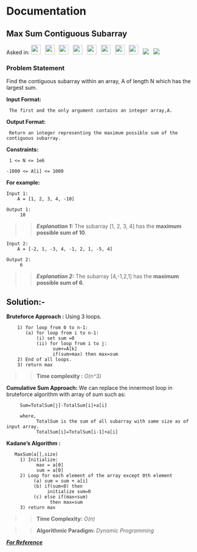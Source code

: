 # Documentation

## **Max Sum Contiguous Subarray**

Asked in:  <a><img src= "https://img.shields.io/badge/-Goldman Sachs-orange" height="25">&nbsp;&nbsp;
<img src= "https://img.shields.io/badge/-Facebook-blue" height="25">&nbsp;&nbsp;
<img src= "https://img.shields.io/badge/-PayTm-skyblue" height="25">&nbsp;&nbsp;
<img src= "https://img.shields.io/badge/-Paypal-navy" height="25">&nbsp;&nbsp;
<img src= "https://img.shields.io/badge/-Yahoo-purple" height="25">&nbsp;&nbsp;
<img src= "https://img.shields.io/badge/-Microsoft-yellow" height="25">&nbsp;&nbsp;
<img src= "https://img.shields.io/badge/-LinkedIn-red" height="25">&nbsp;&nbsp;
<img src= "https://img.shields.io/badge/-Amazon-black" height="25">&nbsp;&nbsp;
<img src= "https://img.shields.io/badge/-InterviewBit-skyblue" >&nbsp;&nbsp;
<img src= "https://img.shields.io/badge/-CPP-red">&nbsp;&nbsp;


### Problem Statement 
Find the contiguous subarray within an array, A of length N which has the largest sum.


 **Input Format:**
   
     The first and the only argument contains an integer array,A.
 
 **Output Format:**
   
     Return an integer representing the maximum possible sum of the contiguous subarray.

**Constraints:**

     1 <= N <= 1e6

    -1000 <= A[i] <= 1000

**For example:**

    Input 1:
        A = [1, 2, 3, 4, -10]

    Output 1:
         10

>> ***Explanation 1:***
The subarray [1, 2, 3, 4] has the **maximum possible sum of 10**.

    Input 2:
        A = [-2, 1, -3, 4, -1, 2, 1, -5, 4]

    Output 2:
         6

>>***Explanation 2:***
 The subarray [4,-1,2,1] has the **maximum possible sum of 6**.
 
 
 
 ## Solution:-
 
**Bruteforce Approach :**  Using 3 loops.
        
        1) for loop from 0 to n-1:
           (a) for loop from i to n-1:
               (i) set sum =0
               (ii) for loop from i to j:
                     sum+=A[k]
                     if(sum>max) then max=sum
        2) End of all loops.
        3) return max
      
>>**Time complexity :** *O(n^3)*

**Cumulative Sum Approach:** 
We can replace the innermost loop in bruteforce algorithm with array of sum such as:
         
         Sum=TotalSum[j]-TotalSum[i]+a[i]
         
         where, 
               TotalSum is the sum of all subarray with same size as of input array.
               TotalSum[i]=TotalSum[i-1]+a[i]
         

**Kadane’s Algorithm :**
 
       MaxSum(a[],size)
         1) Initialize:
               max = a[0]
               sum = a[0]
         2) Loop for each element of the array except 0th element
              (a) sum = sum + a[i]
              (b) if(sum<0) then 
                   initialize sum=0
              (c) else if(max<sum)
                    then max=sum
         3) return max
         
>>**Time Complexity:** *O(n)* 


>>**Algorithmic Paradigm:** *Dynamic Programming*

***[For Reference](https://www.interviewbit.com/problems/max-sum-contiguous-subarray/)***

